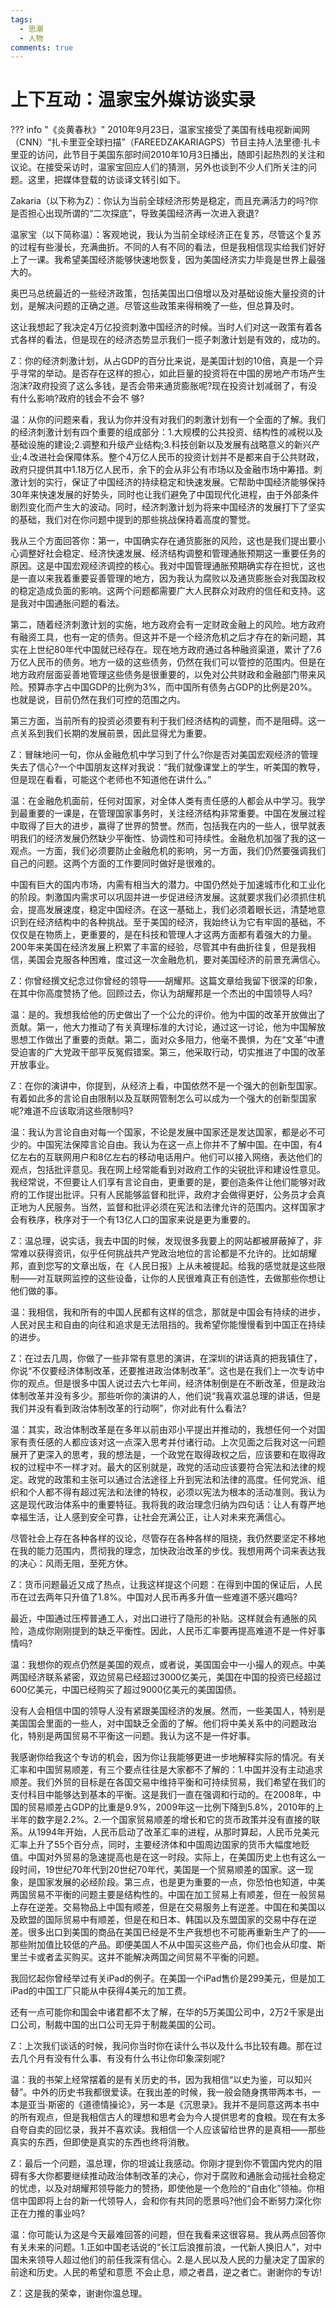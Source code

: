 ```yaml
---
tags:
  - 思潮
  - 人物
comments: true
---
```


# 上下互动：温家宝外媒访谈实录

??? info "《炎黄春秋》"
    2010年9月23日，温家宝接受了美国有线电视新闻网（CNN）“扎卡里亚全球扫描”（FAREEDZAKARIAGPS）节目主持人法里德·扎卡里亚的访问，此节目于美国东部时间2010年10月3日播出，随即引起热烈的关注和议论。在接受采访时，温家宝回应人们的猜测，另外也谈到不少人们所关注的问题。这里，把媒体登载的访谈译文转引如下。

Zakaria（以下称为Z）：你认为当前全球经济形势是稳定，而且充满活力的吗?你是否担心出现所谓的“二次探底”，导致美国经济再一次进入衰退?

温家宝（以下简称温）：客观地说，我认为当前全球经济正在复苏，尽管这个复苏的过程有些漫长，充满曲折。不同的人有不同的看法，但是我相信现实给我们好好上了一课。我希望美国经济能够快速地恢复，因为美国经济实力毕竟是世界上最强大的。

奥巴马总统最近的一些经济政策，包括美国出口倍增以及对基础设施大量投资的计划，是解决问题的正确之道。尽管这些政策来得稍晚了一些，但总算及时。

这让我想起了我决定4万亿投资刺激中国经济的时候。当时人们对这一政策有着各式各样的看法，但是现在的经济态势显示我们一揽子刺激计划是有效的，成功的。

Z：你的经济刺激计划，从占GDP的百分比来说，是美国计划的10倍，真是一个异乎寻常的举动。是否存在这样的担心，如此巨量的投资将在中国的房地产市场产生泡沫?政府投资了这么多钱，是否会带来通货膨胀呢?现在投资计划减弱了，有没有什么影响?政府的钱会不会不
够?

温：从你的问题来看，我认为你并没有对我们的刺激计划有一个全面的了解。我们的经济刺激计划有四个重要的组成部分：1.大规模的公共投资、结构性的减税以及基础设施的建设;2.调整和升级产业结构;3.科技创新以及发展有战略意义的新兴产业;4.改进社会保障体系。整个4万亿人民币的投资计划并不是都来自于公共财政，政府只提供其中1.18万亿人民币，余下的会从非公有市场以及金融市场中筹措。刺激计划的实行，保证了中国经济的持续稳定和快速发展。它帮助中国经济能够保持30年来快速发展的好势头，同时也让我们避免了中国现代化进程，由于外部条件剧烈变化而产生大的波动。同时，经济刺激计划为将来中国经济的发展打下了坚实的基础，我们对在你问题中提到的那些挑战保持着高度的警觉。

我从三个方面回答你：第一，中国确实存在通货膨胀的风险，这也是我们提出要小心调整好社会稳定、经济快速发展、经济结构调整和管理通胀预期这一重要任务的原因。这是中国宏观经济调控的核心。我对中国管理通胀预期确实存在担忧，这也是一直以来我着重要妥善管理的地方，因为我认为腐败以及通货膨胀会对我国政权的稳定造成负面的影响。这两个问题都需要广大人民群众对政府的信任和支持。这是我对中国通胀问题的看法。

第二，随着经济刺激计划的实施，地方政府会有一定财政金融上的风险。地方政府有融资工具，也有一定的债务。但这并不是一个经济危机之后才存在的新问题，其实在上世纪80年代中国就已经存在。现在地方政府通过各种融资渠道，累计了7.6万亿人民币的债务。地方一级的这些债务，仍然在我们可以管控的范围内。但是在地方政府层面妥善地管理这些债务是很重要的，以免对公共财政和金融部门带来风险。预算赤字占中国GDP的比例为3%，而中国所有债务占GDP的比例是20%。也就是说，目前仍然在我们可控的范围之内。

第三方面，当前所有的投资必须要有利于我们经济结构的调整，而不是阻碍。这一点关系到我们长期的发展前景，因此显得尤为重要。

Z：冒昧地问一句，你从金融危机中学习到了什么?你是否对美国宏观经济的管理失去了信心?一个中国朋友这样对我说：“我们就像课堂上的学生，听美国的教导，但是现在看看，可能这个老师也不知道他在讲什么。”

温：在金融危机面前，任何对国家，对全体人类有责任感的人都会从中学习。我学到最重要的一课是，在管理国家事务时，关注经济结构非常重要。中国在发展过程中取得了巨大的进步，赢得了世界的赞誉。然而，包括我在内的一些人，很早就表明我们的经济发展仍然缺少平衡性、协调性和可持续性。金融危机加强了我的这一观点。一方面，我们必须要防止金融危机的影响，另一方面，我们仍然要强调我们自己的问题。这两个方面的工作要同时做好是很难的。

中国有巨大的国内市场，内需有相当大的潜力。中国仍然处于加速城市化和工业化的阶段。刺激国内需求可以巩固并进一步促进经济发展。这就要求我们必须抓住机会，提高发展速度，稳定中国经济。在这一基础上，我们必须着眼长远，清楚地意识到在经济结构中的各种挑战。至于美国的经济，我始终认为它有牢固的基础，不仅仅是在物质上，更重要的，是在科技和管理人才这两方面都有着强大的力量。200年来美国在经济发展上积累了丰富的经验，尽管其中有曲折往复，但是我相信，美国会克服各种困难，度过这一次金融危机，要对美国经济的前景充满信心。

Z：你曾经撰文纪念过你曾经的领导——胡耀邦。这篇文章给我留下很深的印象，在其中你高度赞扬了他。回顾过去，你认为胡耀邦是一个杰出的中国领导人吗?

温：是的。我想我给他的历史做出了一个公允的评价。他为中国的改革开放做出了贡献。第一，他大力推动了有关真理标准的大讨论，通过这一讨论，他为中国解放思想工作做出了重要的贡献。第二，面对众多阻力，他毫不畏惧，为在“文革”中遭受迫害的广大党政干部平反冤假错案。第三，他采取行动，切实推进了中国的改革开放事业。

Z：在你的演讲中，你提到，从经济上看，中国依然不是一个强大的创新型国家。有着如此多的言论自由限制以及互联网管制怎么可以成为一个强大的创新型国家呢?难道不应该取消这些限制吗?

温：我认为言论自由对每一个国家，不论是发展中国家还是发达国家，都是必不可少的。中国宪法保障言论自由。我认为在这一点上你并不了解中国。在中国，有4亿左右的互联网用户和8亿左右的移动电话用户。他们可以接入网络，表达他们的观点，包括批评意见。我在网上经常能看到对政府工作的尖锐批评和建设性意见。我经常说，不但要让人们享有言论自由，更重要的是，要创造条件让他们能够对政府的工作提出批评。只有人民能够监督和批评，政府才会做得更好，公务员才会真正地为人民服务。当然，监督和批评必须在宪法和法律允许的范围内。这样国家才会有秩序，秩序对于一个有13亿人口的国家来说是更为重要的。

Z：温总理，说实话，我去中国的时候，发现很多我要上的网站都被屏蔽掉了，非常难以获得资讯，似乎任何挑战共产党政治地位的言论都是不允许的。比如胡耀邦，直到您写的文章出版，在《人民日报》上从未被提起。给我的感觉就是这些限制——对互联网监控的这些设备，让你的人民很难真正有创造性，去做那些你想让他们做的事。

温：我相信，我和所有的中国人民都有这样的信念，那就是中国会有持续的进步，人民对民主和自由的向往和追求是无法阻挡的。我希望你能慢慢看到中国正在持续的进步。

Z：在过去几周，你做了一些非常有意思的演讲，在深圳的讲话真的把我镇住了，你说“不仅要经济体制改革，还要推进政治体制改革”。这也是在我们上一次专访中你的观点。但是很多中国人说过去六七年间，经济体制倒是在不断改革，但是政治体制改革并没有多少。那些听你的演讲的人，他们说“我喜欢温总理的讲话，但是我们并没有看到政治体制改革的行动啊”，你对此有什么看法?

温：其实，政治体制改革是在多年以前由邓小平提出并推动的，我想任何一个对国家有责任感的人都应该对这一点深入思考并付诸行动。上次见面之后我对这一问题展开了更深入的思考，我的想法是，一个政党在取得政权之后，应该要和在取得政权的过程中不一样才对。最大的区别就是，政党的活动应该要符合宪法和法律的规定。政党的政策和主张可以通过合法途径上升到宪法和法律的高度。任何党派、组织和个人都不得有超过宪法和法律的特权，必须以宪法为根本的活动准则。我认为这是现代政治体系中的重要特征。我将我的政治理念归纳为四句话：让人有尊严地幸福生活，让人感到安全可靠，让社会充满公正，让人对未来充满信心。

尽管社会上存在各种各样的议论，尽管存在各种各样的阻挠，我仍然要坚定不移地在我的能力范围内，贯彻我的理念，加快政治改革的步伐。我想用两个词来表达我的决心：风雨无阻，至死方休。

Z：货币问题最近又成了热点，让我这样提这个问题：在得到中国的保证后，人民币在过去两年只升值了1.8%。中国对人民币再多升值一些难道不感兴趣吗?

最近，中国通过压榨普通工人，对出口进行了隐形的补贴。这样就会有通胀的风险，造成你刚刚提到的缺乏平衡性。因此，人民币汇率要再提高难道不是一件好事情吗?

温：我想你的观点仍然是美国的观点，或者说，美国国会中一小撮人的观点。中美两国经济联系紧密，双边贸易已经超过3000亿美元，美国在中国的投资已经超过600亿美元，中国已经购买了超过9000亿美元的美国国债。

没有人会相信中国的领导人没有紧跟美国经济的发展。然而，一些美国人，特别是美国国会里面的一些人，对中国缺乏全面的了解。他们将中美关系中的问题政治化，特别是两国贸易不平衡这一问题。我认为这不是一件好事。

我感谢你给我这个专访的机会，因为你让我能够更进一步地解释实际的情况。有关汇率和中国贸易顺差，有三个要点往往是大家都不了解的：1.中国并没有主动追求顺差。我们外贸的目标是在各国交易中维持平衡和可持续贸易，我们希望在我们的支付科目中能够达到基本的平衡。这是我们一直在强调和行动的。在2008年，中国的贸易顺差占GDP的比重是9.9%，2009年这一比例下降到5.8%，2010年的上半年的数字是2.2%。2.一个国家贸易顺差的增长和它的货币政策并没有直接的联系。从1994年开始，人民币启动了改革汇率的进程，从那时算起，人民币兑美元汇率上升了55个百分点，同时，主要经济体和中国周边国家的货币大幅度地贬值。中国对外贸易的急速提高也是在这一时段。实际上，在美国历史上也有这么一段时间，19世纪70年代到20世纪70年代，美国是一个贸易顺差的国家。这一现象，是国家发展的必经阶段。第三点，也是更为重要的一点，你恐怕也知道，中美两国贸易不平衡的问题主要是结构性的。中国在加工贸易上有顺差，但在一般贸易上存在逆差。交易物品上中国有顺差，但是在交易服务上有逆差。中国在和美国以及欧盟的国际贸易中有顺差，但是在和日本、韩国以及东盟国家的交易中存在逆差。很多出口到美国的商品在美国已经是不生产我想也不可能再重新生产了的——那些附加值比较低的产品。即便美国人不从中国买这些产品，你们也会从印度、斯里兰卡或者孟买购买。这并不能解决两国之间贸易不平衡的问题。

我回忆起你曾经举过有关iPad的例子。在美国一个iPad售价是299美元，但是加工iPad的中国工厂只能从中获得4美元的加工费。

还有一点可能你和国会中诸君都不太了解，在华的5万美国公司中，2万2千家是出口公司，制裁中国的出口公司无异于制裁美国的公司。

Z：上次我们谈话的时候，我问你当时你在读什么书以及什么书比较有趣。那在过去几个月有没有什么事、有没有什么书让你印象深刻呢?

温：我的书架上经常摆着的是有关历史的书，因为我相信“以史为鉴，可以知兴替”。中外的历史书我都很爱读。在我出差的时候，我一般会随身携带两本书，一本是亚当·斯密的《道德情操论》，另一本是《沉思录》。我并不是同意这两本书中的所有观点，但是我相信古人的理想和思考会为今人提供思考的食粮。现在有太多自夸自卖的回忆录，我并不喜欢读。我相信一个人应该留给世界的是真相——那些真实的东西，但即使是真实的东西也终将消散。

Z：最后一个问题，温总理，你的坦诚让我感动。你刚才提到你不管国内党内的阻碍有多大你都要继续推动政治体制改革的决心，你对于腐败和通胀会动摇社会稳定的忧虑，以及对胡耀邦领导能力的赞扬，即使他是一个危险的“自由化”领袖。你相信中国即将上台的新一代领导人，会和你有共同的愿景吗?他们会不断努力深化你正在力推的事业吗?

温：你可能认为这是今天最难回答的问题，但在我看来这很容易。我从两点回答你有关未来的问题。1.正如中国老话说的“长江后浪推前浪，一代新人换旧人”，对中国未来领导人超过他们的前任我深有信心。2.是人民以及人民的力量决定了国家的前途和历史。人民的希望和意愿
不会止息，顺之者昌，逆之者亡。谢谢你的专访!

Z：这是我的荣幸，谢谢你温总理。